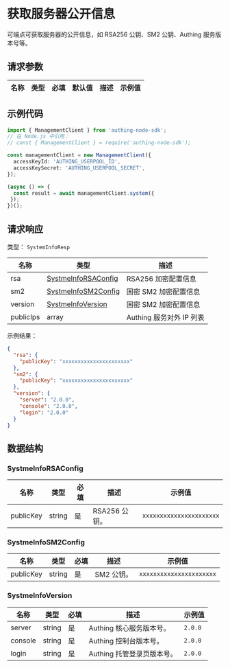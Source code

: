 # 获取服务器公开信息

<!--
  警告⚠️：
  不要直接修改该文档，
  https://github.com/Authing/authing-docs-factory
  使用该项目进行生成
-->

<LastUpdated />

可端点可获取服务器的公开信息，如 RSA256 公钥、SM2 公钥、Authing 服务版本号等。

## 请求参数

| 名称 | 类型 | 必填 | 默认值 | 描述 | 示例值 |
| ---- | ---- | ---- | ---- | ---- | ---- |


## 示例代码

```ts
import { ManagementClient } from 'authing-node-sdk';
// 在 Node.js 中引用：
// const { ManagementClient } = require('authing-node-sdk');

const managementClient = new ManagementClient({
  accessKeyId: 'AUTHING_USERPOOL_ID',
  accessKeySecret: 'AUTHING_USERPOOL_SECRET',
});

(async () => {
  const result = await managementClient.system({
 });
})();
```



## 请求响应

类型： `SystemInfoResp`

| 名称 | 类型 | 描述 |
| ---- | ---- | ---- |
| rsa | <a href="#SystmeInfoRSAConfig">SystmeInfoRSAConfig</a> | RSA256 加密配置信息 |
| sm2 | <a href="#SystmeInfoSM2Config">SystmeInfoSM2Config</a> | 国密 SM2 加密配置信息 |
| version | <a href="#SystmeInfoVersion">SystmeInfoVersion</a> | 国密 SM2 加密配置信息 |
| publicIps | array | Authing 服务对外 IP 列表 |



示例结果：

```json
{
  "rsa": {
    "publicKey": "xxxxxxxxxxxxxxxxxxxxxx"
  },
  "sm2": {
    "publicKey": "xxxxxxxxxxxxxxxxxxxxxx"
  },
  "version": {
    "server": "2.0.0",
    "console": "2.0.0",
    "login": "2.0.0"
  }
}
```

## 数据结构


### <a id="SystmeInfoRSAConfig"></a> SystmeInfoRSAConfig

| 名称 | 类型 | 必填 | 描述 | 示例值 |
| ---- |  ---- | ---- | ---- | ---- |
| publicKey | string | 是 | RSA256 公钥。  |  `xxxxxxxxxxxxxxxxxxxxxx` |


### <a id="SystmeInfoSM2Config"></a> SystmeInfoSM2Config

| 名称 | 类型 | 必填 | 描述 | 示例值 |
| ---- |  ---- | ---- | ---- | ---- |
| publicKey | string | 是 | SM2 公钥。  |  `xxxxxxxxxxxxxxxxxxxxxx` |


### <a id="SystmeInfoVersion"></a> SystmeInfoVersion

| 名称 | 类型 | 必填 | 描述 | 示例值 |
| ---- |  ---- | ---- | ---- | ---- |
| server | string | 是 | Authing 核心服务版本号。  |  `2.0.0` |
| console | string | 是 | Authing 控制台版本号。  |  `2.0.0` |
| login | string | 是 | Authing 托管登录页版本号。  |  `2.0.0` |


